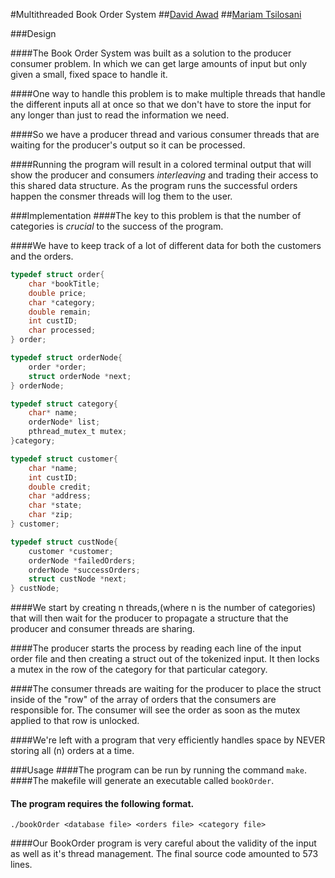 #Multithreaded Book Order System
##[David Awad](https://davidawad.github.io)
##[Mariam Tsilosani](https://mariamtsilosani.github.io)
<br>

###Design 


####The Book Order System was built as a solution to the producer consumer problem. In which we can get large amounts of input but only given a small, fixed space to handle it.


####One way to handle this problem is to make multiple threads that handle the different inputs all at once so that we don't have to store the input for any longer than just to read the information we need.

####So we have a producer thread and various consumer threads that are waiting for the producer's output so it can be processed.

####Running the program will result in a colored terminal output that will show the producer and consumers *interleaving* and trading their access to this shared data structure. As the program runs the successful orders happen the consmer threads will log them to the user.

###Implementation 
####The key to this problem is that the number of categories is *crucial* to the success of the program. 

####We have to keep track of a lot of different data for both the customers and the orders.

```C
typedef struct order{
	char *bookTitle;
	double price;
	char *category;
	double remain;
	int custID;
	char processed;
} order;

typedef struct orderNode{
	order *order;
	struct orderNode *next;
} orderNode;

typedef struct category{
	char* name;
	orderNode* list;
	pthread_mutex_t mutex;
}category;

typedef struct customer{
	char *name;
	int custID;
	double credit;
	char *address;
	char *state;
	char *zip;
} customer;

typedef struct custNode{
	customer *customer;
	orderNode *failedOrders;
	orderNode *successOrders;
	struct custNode *next;
} custNode;
```

####We start by creating n threads,(where n is the number of categories) that will then wait for the producer to propagate a structure that the producer and consumer threads are sharing. 

####The producer starts the process by reading each line of the input order file and then creating a struct out of the tokenized input. It then locks a mutex in the row of the category for that particular category.

####The consumer threads are waiting for the producer to place the struct inside of the "row" of the array of orders that the consumers are responsible for. The consumer will see the order as soon as the mutex applied to that row is unlocked. 

####We're left with a program that very efficiently handles space by NEVER storing all (n) orders at a time.

###Usage
####The program can be run by running the command ```make```. 
####The makefile will generate an executable called ```bookOrder```.
#### The program requires the following format. 

```./bookOrder <database file> <orders file> <category file> ```

####Our BookOrder program is very careful about the validity of the input as well as it's thread management. The final source code amounted to 573 lines.

